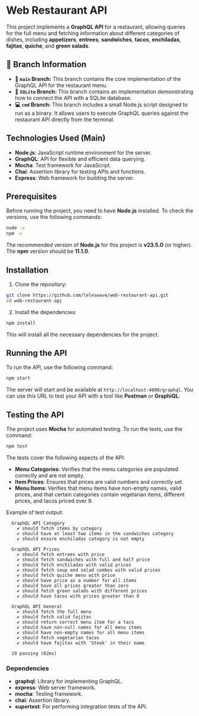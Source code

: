 
# Web Restaurant API

This project implements a **GraphQL API** for a restaurant, allowing queries for the full menu and fetching information about different categories of dishes, including **appetizers**, **entrees**, **sandwiches**, **tacos**, **enchiladas**, **fajitas**, **quiche**, and **green salads**.

## 🔀 Branch Information

* **🌳 `main` Branch:** This branch contains the core implementation of the GraphQL API for the restaurant menu.
* **💾 `SQLite` Branch:** This branch contains an implementation demonstrating how to connect the API with a SQLite database.
* **💻 `cmd` Branch:** This branch includes a small Node.js script designed to run as a binary. It allows users to execute GraphQL queries against the restaurant API directly from the terminal.


## Technologies Used (Main)

- **Node.js**: JavaScript runtime environment for the server.
- **GraphQL**: API for flexible and efficient data querying.
- **Mocha**: Test framework for JavaScript.
- **Chai**: Assertion library for testing APIs and functions.
- **Express**: Web framework for building the server.


## Prerequisites

Before running the project, you need to have **Node.js** installed. To check the versions, use the following commands:

```bash
node -v
npm -v
```

The recommended version of **Node.js** for this project is **v23.5.0** (or higher). The **npm** version should be **11.1.0**.

## Installation

1. Clone the repository:

```bash
git clone https://github.com/leleswave/web-restaurant-api.git
cd web-restaurant-api
```

2. Install the dependencies:

```bash
npm install
```

This will install all the necessary dependencies for the project.

## Running the API

To run the API, use the following command:

```bash
npm start
```

The server will start and be available at `http://localhost:4000/graphql`. You can use this URL to test your API with a tool like **Postman** or **GraphiQL**.

## Testing the API

The project uses **Mocha** for automated testing. To run the tests, use the command:

```bash
npm test
```

The tests cover the following aspects of the API:

- **Menu Categories**: Verifies that the menu categories are populated correctly and are not empty.
- **Item Prices**: Ensures that prices are valid numbers and correctly set.
- **Menu Items**: Verifies that menu items have non-empty names, valid prices, and that certain categories contain vegetarian items, different prices, and tacos priced over 9.

Example of test output:

```
  GraphQL API Category
    ✔ should fetch items by category
    ✔ should have at least two items in the sandwiches category
    ✔ should ensure enchiladas category is not empty

  GraphQL API Prices
    ✔ should fetch entrees with price
    ✔ should fetch sandwiches with full and half price
    ✔ should fetch enchiladas with valid prices
    ✔ should fetch soup and salad combos with valid prices
    ✔ should fetch quiche menu with price
    ✔ should have price as a number for all items
    ✔ should have all prices greater than zero
    ✔ should fetch green salads with different prices
    ✔ should have tacos with prices greater than 9

  GraphQL API General
    ✔ should fetch the full menu
    ✔ should fetch valid fajitas
    ✔ should return correct menu item for a taco
    ✔ should have non-null names for all menu items
    ✔ should have non-empty names for all menu items
    ✔ should fetch vegetarian tacos
    ✔ should have fajitas with 'Steak' in their name

  19 passing (62ms)
```

### Dependencies

- **graphql**: Library for implementing GraphQL.
- **express**: Web server framework.
- **mocha**: Testing framework.
- **chai**: Assertion library.
- **supertest**: For performing integration tests of the API.
